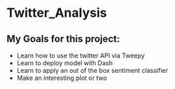 # Twitter_Analysis

## My Goals for this project:
* Learn how to use the twitter API via Tweepy
* Learn to deploy model with Dash
* Learn to apply an out of the box sentiment classifier
* Make an interesting plot or two
